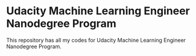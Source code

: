 # Udacity Machine Learning Engineer Nanodegree Program
This repository has all my codes for Udacity Machine Learning Engineer Nanodegree Program.